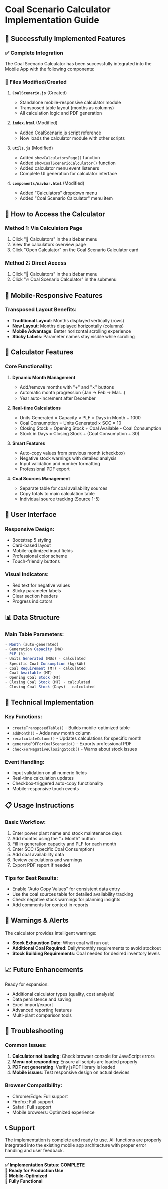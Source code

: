 # Coal Scenario Calculator Implementation Guide

## 🚀 Successfully Implemented Features

### ✅ **Complete Integration**
The Coal Scenario Calculator has been successfully integrated into the Mobile App with the following components:

### 📁 **Files Modified/Created**

1. **`CoalScenario.js`** (Created)
   - Standalone mobile-responsive calculator module
   - Transposed table layout (months as columns)
   - All calculation logic and PDF generation

2. **`index.html`** (Modified)
   - Added CoalScenario.js script reference
   - Now loads the calculator module with other scripts

3. **`utils.js`** (Modified)
   - Added `showCalculatorsPage()` function
   - Added `showCoalScenarioCalculator()` function
   - Added calculator menu event listeners
   - Complete UI generation for calculator interface

4. **`components/navbar.html`** (Modified)
   - Added "Calculators" dropdown menu
   - Added "Coal Scenario Calculator" menu item

## 🎯 **How to Access the Calculator**

### **Method 1: Via Calculators Page**
1. Click "🧮 Calculators" in the sidebar menu
2. View the calculators overview page
3. Click "Open Calculator" on the Coal Scenario Calculator card

### **Method 2: Direct Access**
1. Click "🧮 Calculators" in the sidebar menu
2. Click "🔥 Coal Scenario Calculator" in the submenu

## 📱 **Mobile-Responsive Features**

### **Transposed Layout Benefits:**
- **Traditional Layout**: Months displayed vertically (rows)
- **New Layout**: Months displayed horizontally (columns)
- **Mobile Advantage**: Better horizontal scrolling experience
- **Sticky Labels**: Parameter names stay visible while scrolling

## 🧮 **Calculator Features**

### **Core Functionality:**
1. **Dynamic Month Management**
   - Add/remove months with "+" and "×" buttons
   - Automatic month progression (Jan → Feb → Mar...)
   - Year auto-increment after December

2. **Real-time Calculations**
   - Units Generated = Capacity × PLF × Days in Month ÷ 1000
   - Coal Consumption = Units Generated × SCC × 10
   - Closing Stock = Opening Stock + Coal Available - Coal Consumption
   - Stock in Days = Closing Stock ÷ (Coal Consumption ÷ 30)

3. **Smart Features**
   - Auto-copy values from previous month (checkbox)
   - Negative stock warnings with detailed analysis
   - Input validation and number formatting
   - Professional PDF export

4. **Coal Sources Management**
   - Separate table for coal availability sources
   - Copy totals to main calculation table
   - Individual source tracking (Source 1-5)

## 🎨 **User Interface**

### **Responsive Design:**
- Bootstrap 5 styling
- Card-based layout
- Mobile-optimized input fields
- Professional color scheme
- Touch-friendly buttons

### **Visual Indicators:**
- Red text for negative values
- Sticky parameter labels
- Clear section headers
- Progress indicators

## 📊 **Data Structure**

### **Main Table Parameters:**
```javascript
- Month (auto-generated)
- Generation Capacity (MW)
- PLF (%)
- Units Generated (MUs) - calculated
- Specific Coal Consumption (kg/kWh)
- Coal Requirement (MT) - calculated
- Coal Available (MT)
- Opening Coal Stock (MT)
- Closing Coal Stock (MT) - calculated
- Closing Coal Stock (Days) - calculated
```

## 🔧 **Technical Implementation**

### **Key Functions:**
- `createTransposedTable()` - Builds mobile-optimized table
- `addMonth()` - Adds new month column
- `recalculateColumn()` - Updates calculations for specific month
- `generatePDFForCoalScenario()` - Exports professional PDF
- `checkForNegativeClosingStock()` - Warns about stock issues

### **Event Handling:**
- Input validation on all numeric fields
- Real-time calculation updates
- Checkbox-triggered auto-copy functionality
- Mobile-responsive touch events

## 📋 **Usage Instructions**

### **Basic Workflow:**
1. Enter power plant name and stock maintenance days
2. Add months using the "+ Month" button
3. Fill in generation capacity and PLF for each month
4. Enter SCC (Specific Coal Consumption)
5. Add coal availability data
6. Review calculations and warnings
7. Export PDF report if needed

### **Tips for Best Results:**
- Enable "Auto Copy Values" for consistent data entry
- Use the coal sources table for detailed availability tracking
- Check negative stock warnings for planning insights
- Add comments for context in reports

## 🚨 **Warnings & Alerts**

The calculator provides intelligent warnings:
- **Stock Exhaustion Date**: When coal will run out
- **Additional Coal Required**: Daily/monthly requirements to avoid stockout
- **Stock Building Requirements**: Coal needed for desired inventory levels

## 📈 **Future Enhancements**

Ready for expansion:
- Additional calculator types (quality, cost analysis)
- Data persistence and saving
- Excel import/export
- Advanced reporting features
- Multi-plant comparison tools

## 🐛 **Troubleshooting**

### **Common Issues:**
1. **Calculator not loading**: Check browser console for JavaScript errors
2. **Menu not responding**: Ensure all scripts are loaded properly
3. **PDF not generating**: Verify jsPDF library is loaded
4. **Mobile issues**: Test responsive design on actual devices

### **Browser Compatibility:**
- Chrome/Edge: Full support
- Firefox: Full support  
- Safari: Full support
- Mobile browsers: Optimized experience

## 📞 **Support**

The implementation is complete and ready to use. All functions are properly integrated into the existing mobile app architecture with proper error handling and user feedback.

---

**✅ Implementation Status: COMPLETE**  
**🎯 Ready for Production Use**  
**📱 Mobile-Optimized**  
**🔧 Fully Functional**
